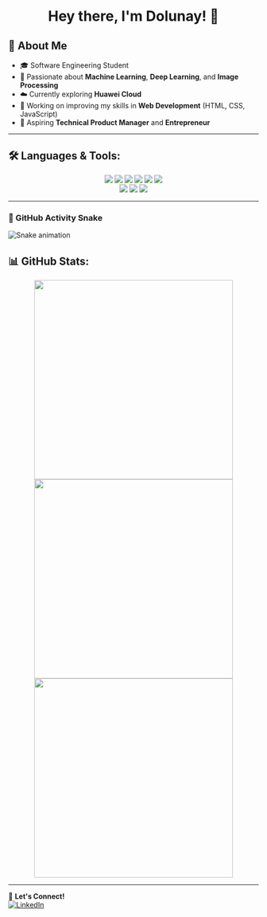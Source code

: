 <h1 align="center">Hey there, I'm Dolunay! 🌙</h1>

## 🚀 About Me
- 🎓 Software Engineering Student
- 🔭 Passionate about **Machine Learning**, **Deep Learning**, and **Image Processing**
- ☁️ Currently exploring **Huawei Cloud**
- 🌱 Working on improving my skills in **Web Development** (HTML, CSS, JavaScript)
- 🎯 Aspiring **Technical Product Manager** and **Entrepreneur**
---

## 🛠 Languages & Tools:
<p align="center">
  <img src="https://img.shields.io/badge/C++-00599C?style=for-the-badge&logo=c%2B%2B&logoColor=white"/>
  <img src="https://img.shields.io/badge/Python-3776AB?style=for-the-badge&logo=python&logoColor=white"/>
  <img src="https://img.shields.io/badge/HTML5-E34F26?style=for-the-badge&logo=html5&logoColor=white"/>
  <img src="https://img.shields.io/badge/CSS3-1572B6?style=for-the-badge&logo=css3&logoColor=white"/>
  <img src="https://img.shields.io/badge/JavaScript-F7DF1E?style=for-the-badge&logo=javascript&logoColor=black"/>
  <img src="https://img.shields.io/badge/SQL-CC2927?style=for-the-badge&logo=microsoftsqlserver&logoColor=white"/>
  <br>
  <img src="https://img.shields.io/badge/Git-F05032?style=for-the-badge&logo=git&logoColor=white"/>
  <img src="https://img.shields.io/badge/GitHub-181717?style=for-the-badge&logo=github&logoColor=white"/>
  <img src="https://img.shields.io/badge/VS%20Code-007ACC?style=for-the-badge&logo=visualstudiocode&logoColor=white"/>
</p>

---

### 🐍 GitHub Activity Snake  
![Snake animation](https://github.com/dolunayc/dolunayc/blob/output/github-snake.svg)


## 📊 GitHub Stats:
<p align="center">
  <img src="https://github-readme-stats.vercel.app/api?username=dolunayc&show_icons=true&theme=radical" width="400"/>
  <img src="https://github-readme-stats.vercel.app/api/top-langs/?username=dolunayc&layout=compact&theme=radical" width="400"/>
  <br>
  <img src="https://streak-stats.demolab.com?user=dolunayc&theme=dark&hide_border=true" width="400"/>
</p>

---

🌟 **Let's Connect!**  
[![LinkedIn](https://img.shields.io/badge/LinkedIn-0A66C2?style=for-the-badge&logo=linkedin&logoColor=white)](https://www.linkedin.com/in/dolunaycimen/)  
